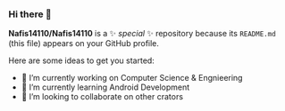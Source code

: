 ### Hi there 👋


**Nafis14110/Nafis14110** is a ✨ _special_ ✨ repository because its `README.md` (this file) appears on your GitHub profile.

Here are some ideas to get you started:

- 🔭 I’m currently working on Computer Science & Engnieering
- 🌱 I’m currently learning Android Development
- 👯 I’m looking to collaborate on other crators


